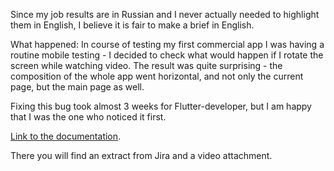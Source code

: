 Since my job results are in Russian and I never actually needed to highlight them in English, I believe it is fair to make a brief in English.

What happened:
In course of testing my first commercial app I was having a routine mobile testing - I decided to check what would happen if I rotate the screen while watching video.
The result was quite surprising - the composition of the whole app went horizontal, and not only the current page, but the main page as well.

Fixing this bug took almost 3 weeks for Flutter-developer, but I am happy that I was the one who noticed it first. 

[Link to the documentation](https://drive.google.com/drive/u/0/folders/1nMoQtMOPPMW4ciWv7eq_64VJva6MQHN5).

There you will find an extract from Jira and a video attachment.
